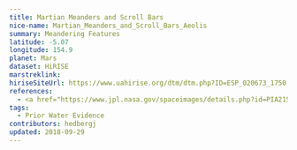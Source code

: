 ```yaml
---
title: Martian Meanders and Scroll Bars
nice-name: Martian_Meanders_and_Scroll_Bars_Aeolis
summary: Meandering Features
latitude: -5.07
longitude: 154.9
planet: Mars
dataset: HiRISE
marstreklink:
hiriseSiteUrl: https://www.uahirise.org/dtm/dtm.php?ID=ESP_020673_1750
references:
  - <a href="https://www.jpl.nasa.gov/spaceimages/details.php?id=PIA21551">https://www.jpl.nasa.gov/spaceimages/details.php?id=PIA21551</a>
tags:
  - Prior Water Evidence
contributors: hedbergj
updated: 2018-09-29
---
```


